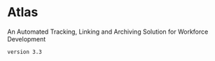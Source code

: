 # Atlas

An Automated Tracking, Linking and Archiving Solution for Workforce Development


```
version 3.3
```
